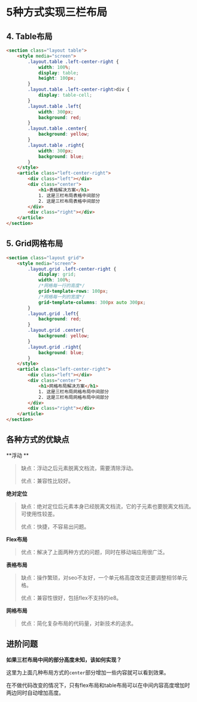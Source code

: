 # 5种方式实现三栏布局

## 4. Table布局

```html
<section class="layout table">
    <style media="screen">
        .layout.table .left-center-right {
            width: 100%;
            display: table;
            height: 100px;
        }
        .layout.table .left-center-right>div {
            display: table-cell;
        }
        .layout.table .left{
            width: 300px;
            background: red;
        }
        .layout.table .center{
            background: yellow;
        }
        .layout.table .right{
            width: 300px;
            background: blue;
        }
    </style>
    <article class="left-center-right">
        <div class="left"></div>
        <div class="center">
        	<h1>表格解决方案</h1>
            1. 这是三栏布局表格中间部分
            2. 这是三栏布局表格中间部分
        </div>
        <div class="right"></div>
    </article>
</section>
```

## 5. Grid网格布局

```html
<section class="layout grid">
    <style media="screen">
        .layout.grid .left-center-right {
            display: grid;
            width: 100%;
            /*网格每一行的高度*/
            grid-template-rows: 100px;
            /*网格每一列的宽度*/
            grid-template-columns: 300px auto 300px;
        }
        .layout.grid .left{
            background: red;
        }
        .layout.grid .center{
            background: yellow;
        }
        .layout.grid .right{
            background: blue;
        }
    </style>
    <article class="left-center-right">
        <div class="left"></div>
        <div class="center">
        	<h1>网格布局解决方案</h1>
            1. 这是三栏布局网格布局中间部分
            2. 这是三栏布局网格布局中间部分
        </div>
        <div class="right"></div>
    </article>
</section>
```

## 各种方式的优缺点

**浮动 **

> 缺点：浮动之后元素脱离文档流，需要清除浮动。
>
> 优点：兼容性比较好。

**绝对定位**

> 缺点：绝对定位后元素本身已经脱离文档流，它的子元素也要脱离文档流。可使用性较差。
>
> 优点：快捷，不容易出问题。

**Flex布局**

> 优点：解决了上面两种方式的问题，同时在移动端应用很广泛。

**表格布局**

> 缺点：操作繁琐，对seo不友好，一个单元格高度改变还要调整相邻单元格。
>
> 优点：兼容性很好，包括flex不支持的ie8。

**网格布局**

> 优点：简化复杂布局的代码量，对新技术的追求。

## 进阶问题

**如果三栏布局中间的部分高度未知，该如何实现？**

这里为上面几种布局方式的`center`部分增加一些内容就可以看到效果。  

在不做代码改变的情况下，只有flex布局和table布局可以在中间内容高度增加时两边同时自动增加高度。